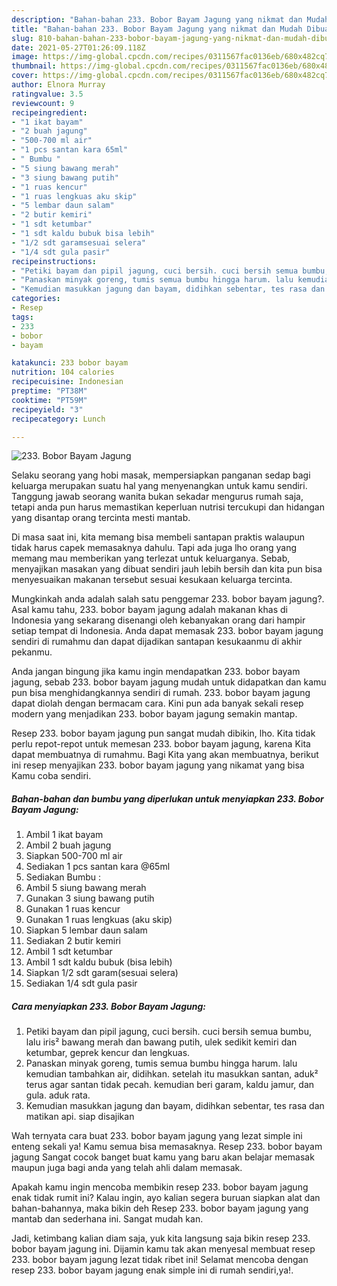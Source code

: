 ```yaml
---
description: "Bahan-bahan 233. Bobor Bayam Jagung yang nikmat dan Mudah Dibuat"
title: "Bahan-bahan 233. Bobor Bayam Jagung yang nikmat dan Mudah Dibuat"
slug: 810-bahan-bahan-233-bobor-bayam-jagung-yang-nikmat-dan-mudah-dibuat
date: 2021-05-27T01:26:09.118Z
image: https://img-global.cpcdn.com/recipes/0311567fac0136eb/680x482cq70/233-bobor-bayam-jagung-foto-resep-utama.jpg
thumbnail: https://img-global.cpcdn.com/recipes/0311567fac0136eb/680x482cq70/233-bobor-bayam-jagung-foto-resep-utama.jpg
cover: https://img-global.cpcdn.com/recipes/0311567fac0136eb/680x482cq70/233-bobor-bayam-jagung-foto-resep-utama.jpg
author: Elnora Murray
ratingvalue: 3.5
reviewcount: 9
recipeingredient:
- "1 ikat bayam"
- "2 buah jagung"
- "500-700 ml air"
- "1 pcs santan kara 65ml"
- " Bumbu "
- "5 siung bawang merah"
- "3 siung bawang putih"
- "1 ruas kencur"
- "1 ruas lengkuas aku skip"
- "5 lembar daun salam"
- "2 butir kemiri"
- "1 sdt ketumbar"
- "1 sdt kaldu bubuk bisa lebih"
- "1/2 sdt garamsesuai selera"
- "1/4 sdt gula pasir"
recipeinstructions:
- "Petiki bayam dan pipil jagung, cuci bersih. cuci bersih semua bumbu, lalu iris² bawang merah dan bawang putih, ulek sedikit kemiri dan ketumbar, geprek kencur dan lengkuas."
- "Panaskan minyak goreng, tumis semua bumbu hingga harum. lalu kemudian tambahkan air, didihkan. setelah itu masukkan santan, aduk² terus agar santan tidak pecah. kemudian beri garam, kaldu jamur, dan gula. aduk rata."
- "Kemudian masukkan jagung dan bayam, didihkan sebentar, tes rasa dan matikan api. siap disajikan"
categories:
- Resep
tags:
- 233
- bobor
- bayam

katakunci: 233 bobor bayam 
nutrition: 104 calories
recipecuisine: Indonesian
preptime: "PT38M"
cooktime: "PT59M"
recipeyield: "3"
recipecategory: Lunch

---
```



![233. Bobor Bayam Jagung](https://img-global.cpcdn.com/recipes/0311567fac0136eb/680x482cq70/233-bobor-bayam-jagung-foto-resep-utama.jpg)

Selaku seorang yang hobi masak, mempersiapkan panganan sedap bagi keluarga merupakan suatu hal yang menyenangkan untuk kamu sendiri. Tanggung jawab seorang  wanita bukan sekadar mengurus rumah saja, tetapi anda pun harus memastikan keperluan nutrisi tercukupi dan hidangan yang disantap orang tercinta mesti mantab.

Di masa  saat ini, kita memang bisa membeli santapan praktis walaupun tidak harus capek memasaknya dahulu. Tapi ada juga lho orang yang memang mau memberikan yang terlezat untuk keluarganya. Sebab, menyajikan masakan yang dibuat sendiri jauh lebih bersih dan kita pun bisa menyesuaikan makanan tersebut sesuai kesukaan keluarga tercinta. 



Mungkinkah anda adalah salah satu penggemar 233. bobor bayam jagung?. Asal kamu tahu, 233. bobor bayam jagung adalah makanan khas di Indonesia yang sekarang disenangi oleh kebanyakan orang dari hampir setiap tempat di Indonesia. Anda dapat memasak 233. bobor bayam jagung sendiri di rumahmu dan dapat dijadikan santapan kesukaanmu di akhir pekanmu.

Anda jangan bingung jika kamu ingin mendapatkan 233. bobor bayam jagung, sebab 233. bobor bayam jagung mudah untuk didapatkan dan kamu pun bisa menghidangkannya sendiri di rumah. 233. bobor bayam jagung dapat diolah dengan bermacam cara. Kini pun ada banyak sekali resep modern yang menjadikan 233. bobor bayam jagung semakin mantap.

Resep 233. bobor bayam jagung pun sangat mudah dibikin, lho. Kita tidak perlu repot-repot untuk memesan 233. bobor bayam jagung, karena Kita dapat membuatnya di rumahmu. Bagi Kita yang akan membuatnya, berikut ini resep menyajikan 233. bobor bayam jagung yang nikamat yang bisa Kamu coba sendiri.

<!--inarticleads1-->

##### Bahan-bahan dan bumbu yang diperlukan untuk menyiapkan 233. Bobor Bayam Jagung:

1. Ambil 1 ikat bayam
1. Ambil 2 buah jagung
1. Siapkan 500-700 ml air
1. Sediakan 1 pcs santan kara @65ml
1. Sediakan  Bumbu :
1. Ambil 5 siung bawang merah
1. Gunakan 3 siung bawang putih
1. Gunakan 1 ruas kencur
1. Gunakan 1 ruas lengkuas (aku skip)
1. Siapkan 5 lembar daun salam
1. Sediakan 2 butir kemiri
1. Ambil 1 sdt ketumbar
1. Ambil 1 sdt kaldu bubuk (bisa lebih)
1. Siapkan 1/2 sdt garam(sesuai selera)
1. Sediakan 1/4 sdt gula pasir




<!--inarticleads2-->

##### Cara menyiapkan 233. Bobor Bayam Jagung:

1. Petiki bayam dan pipil jagung, cuci bersih. cuci bersih semua bumbu, lalu iris² bawang merah dan bawang putih, ulek sedikit kemiri dan ketumbar, geprek kencur dan lengkuas.
1. Panaskan minyak goreng, tumis semua bumbu hingga harum. lalu kemudian tambahkan air, didihkan. setelah itu masukkan santan, aduk² terus agar santan tidak pecah. kemudian beri garam, kaldu jamur, dan gula. aduk rata.
1. Kemudian masukkan jagung dan bayam, didihkan sebentar, tes rasa dan matikan api. siap disajikan




Wah ternyata cara buat 233. bobor bayam jagung yang lezat simple ini enteng sekali ya! Kamu semua bisa memasaknya. Resep 233. bobor bayam jagung Sangat cocok banget buat kamu yang baru akan belajar memasak maupun juga bagi anda yang telah ahli dalam memasak.

Apakah kamu ingin mencoba membikin resep 233. bobor bayam jagung enak tidak rumit ini? Kalau ingin, ayo kalian segera buruan siapkan alat dan bahan-bahannya, maka bikin deh Resep 233. bobor bayam jagung yang mantab dan sederhana ini. Sangat mudah kan. 

Jadi, ketimbang kalian diam saja, yuk kita langsung saja bikin resep 233. bobor bayam jagung ini. Dijamin kamu tak akan menyesal membuat resep 233. bobor bayam jagung lezat tidak ribet ini! Selamat mencoba dengan resep 233. bobor bayam jagung enak simple ini di rumah sendiri,ya!.

